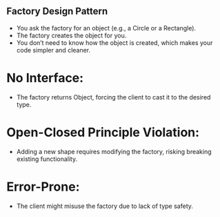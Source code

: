 ## Factory Design Pattern
- You ask the factory for an object (e.g., a Circle or a Rectangle).
- The factory creates the object for you.
- You don’t need to know how the object is created, which makes your code simpler and cleaner.

# No Interface:
- The factory returns Object, forcing the client to cast it to the desired type.

# Open-Closed Principle Violation:
- Adding a new shape requires modifying the factory, risking breaking existing functionality.

# Error-Prone:
- The client might misuse the factory due to lack of type safety.